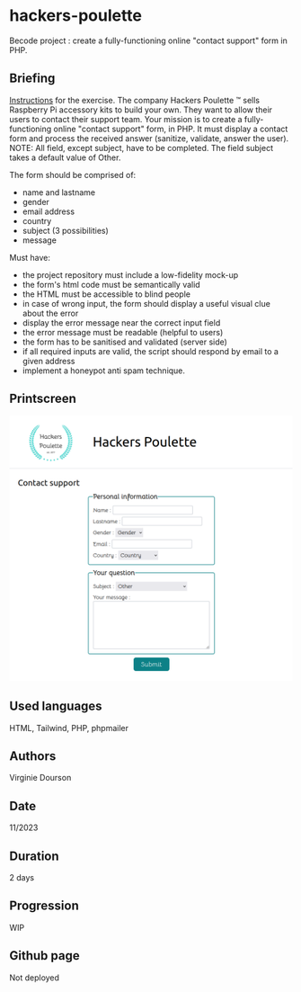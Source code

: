 # hackers-poulette
Becode project :  create a fully-functioning online "contact support" form in PHP.

## Briefing
[Instructions](https://github.com/becodeorg/CRL-KELLER-6/tree/main/1.TRAIL/2.The-Hill/2.PHP/Hackers_Poulette) for the exercise.
The company Hackers Poulette ™ sells Raspberry Pi accessory kits to build your own. They want to allow their users to contact their support team. Your mission is to create a fully-functioning online "contact support" form, in PHP. It must display a contact form and process the received answer (sanitize, validate, answer the user).
NOTE: All field, except subject, have to be completed. The field subject takes a default value of Other.

The form should be comprised of:

* name and lastname
* gender
* email address
* country
* subject (3 possibilities)
* message

Must have:

* the project repository must include a low-fidelity mock-up
* the form's html code must be semantically valid
* the HTML must be accessible to blind people
* in case of wrong input, the form should display a useful visual clue about the error
* display the error message near the correct input field
* the error message must be readable (helpful to users)
* the form has to be sanitised and validated (server side)
* if all required inputs are valid, the script should respond by email to a given address
* implement a honeypot anti spam technique.

## Printscreen
![Printscreen of the project](assets/Printscreen.png)

## Used languages
HTML, Tailwind, PHP, phpmailer

## Authors
Virginie Dourson

## Date
11/2023

## Duration
2 days

## Progression
WIP

## Github page
Not deployed

